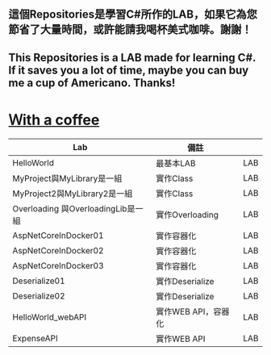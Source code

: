 ## 這個Repositories是學習C#所作的LAB，如果它為您節省了大量時間，或許能請我喝杯美式咖啡。謝謝！


## This Repositories is a LAB made for learning C#. If it saves you a lot of time, maybe you can buy me a cup of Americano. Thanks!

# [Ｗith a coffee](https://buymeacoffee.com/robbin0919)

| Lab                                                 | 備註       |         |
| --------------------------------------------------- | ---------- | ------- |
|HelloWorld                                           | 最基本LAB   | LAB     |
|MyProject與MyLibrary是一組                            | 實作Class  | LAB     |
|MyProject2與MyLibrary2是一組                          | 實作Class  | LAB     |
|Overloading 與OverloadingLib是一組                    | 實作Overloading  |  LAB     |
|AspNetCoreInDocker01                                 | 實作容器化  | LAB     |
|AspNetCoreInDocker02                                 | 實作容器化  | LAB     |
|AspNetCoreInDocker03                                 | 實作容器化  | LAB     |
|Deserialize01                                        | 實作Deserialize  | LAB     |
|Deserialize02                                        | 實作Deserialize  | LAB     |
|HelloWorld_webAPI                                    | 實作WEB API，容器化  | LAB     |
|ExpenseAPI                                           | 實作WEB API  | LAB     |
